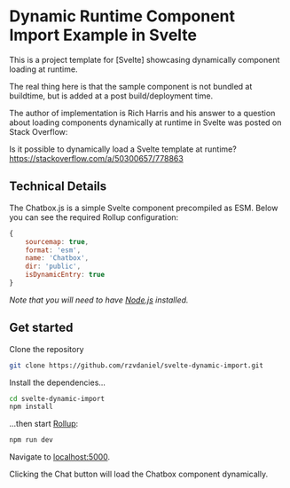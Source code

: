 # Dynamic Runtime Component Import Example in Svelte

This is a project template for [Svelte] showcasing dynamically component loading at runtime.

The real thing here is that the sample component is not bundled at buildtime, but is added at a post build/deployment time.

The author of implementation is Rich Harris and his answer to a question about loading components dynamically at runtime in Svelte was posted on Stack Overflow:

Is it possible to dynamically load a Svelte template at runtime?
https://stackoverflow.com/a/50300657/778863

## Technical Details

The Chatbox.js is a simple Svelte component precompiled as ESM. Below you can see the required Rollup configuration:

```javascript
{
	sourcemap: true,
	format: 'esm',
	name: 'Chatbox',
	dir: 'public',
	isDynamicEntry: true
}
```

*Note that you will need to have [Node.js](https://nodejs.org) installed.*

## Get started

Clone the repository

```bash
git clone https://github.com/rzvdaniel/svelte-dynamic-import.git
```

Install the dependencies...

```bash
cd svelte-dynamic-import
npm install
```

...then start [Rollup](https://rollupjs.org):

```bash
npm run dev
```

Navigate to [localhost:5000](http://localhost:5000).

Clicking the Chat button will load the Chatbox component dynamically.


